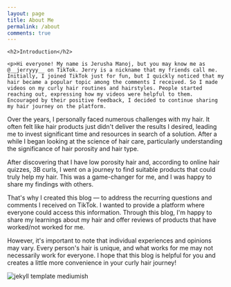 ```yaml
---
layout: page
title: About Me
permalink: /about
comments: true
---
```


<div class="row justify-content-between">
  <div class="col-md-8 pr-5">

    <h2>Introduction</h2>

    <p>Hi everyone! My name is Jerusha Manoj, but you may know me as @__jerryyy__ on TikTok. Jerry is a nickname that my friends call me. Initially, I joined TikTok just for fun, but I quickly noticed that my hair became a popular topic among the comments I received. So I made videos on my curly hair routines and hairstyles. People started reaching out, expressing how my videos were helpful to them. Encouraged by their positive feedback, I decided to continue sharing my hair journey on the platform.

Over the years, I personally faced numerous challenges with my hair. It often felt like hair products just didn't deliver the results I desired, leading me to invest significant time and resources in search of a solution. After a while I began looking at the science of hair care, particularly understanding the significance of hair porosity and hair type.

After discovering that I have low porosity hair and, according to online hair quizzes, 3B curls, I went on a journey to find suitable products that could truly help my hair. This was a game-changer for me, and I was happy to share my findings with others.

That's why I created this blog — to address the recurring questions and comments I received on TikTok. I wanted to provide a platform where everyone could access this information. Through this blog, I'm happy to share my learnings about my hair and offer reviews of products that have worked/not worked for me.

However, it's important to note that individual experiences and opinions may vary. Every person's hair is unique, and what works for me may not necessarily work for everyone. I hope that this blog is helpful for you and creates a little more convenience in your curly hair journey!</p>
    
<p class="mb-5"><img class="shadow-lg" src="{{site.baseurl}}assets/images/about-me-1.png" alt="jekyll template mediumish" /></p>

  </div>
</div>
